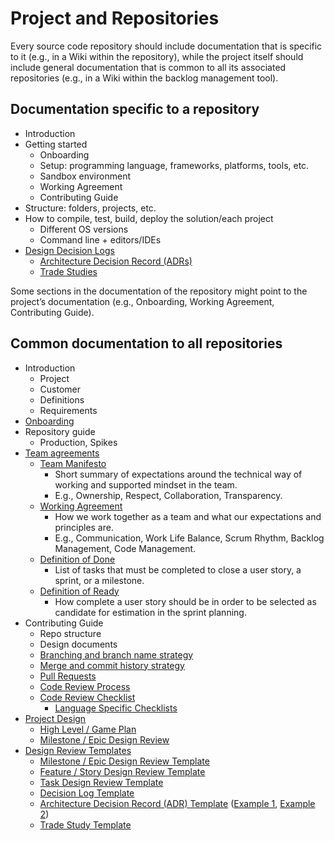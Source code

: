 # Project and Repositories

Every source code repository should include documentation that is specific to it (e.g., in a Wiki within the repository), while the project itself should include general documentation that is common to all its associated repositories (e.g., in a Wiki within the backlog management tool).

## Documentation specific to a repository

- Introduction
- Getting started
  - Onboarding
  - Setup: programming language, frameworks, platforms, tools, etc.
  - Sandbox environment
  - Working Agreement
  - Contributing Guide
- Structure: folders, projects, etc.
- How to compile, test, build, deploy the solution/each project
  - Different OS versions
  - Command line + editors/IDEs
- [Design Decision Logs](../../design-reviews/decision-log/readme.md)
  - [Architecture Decision Record (ADRs)](../../design-reviews/decision-log/readme.md#architecture-decision-record-ADR)
  - [Trade Studies](../../design-reviews/trade-studies/readme.md)

Some sections in the documentation of the repository might point to the project’s documentation (e.g., Onboarding, Working Agreement, Contributing Guide).

## Common documentation to all repositories

- Introduction
  - Project
  - Customer
  - Definitions
  - Requirements
- [Onboarding](../../developer-experience/recipes/onboarding-guide-template.md)
- Repository guide
  - Production, Spikes
- [Team agreements](../../agile-development/team-agreements/readme.md)
  - [Team Manifesto](../../agile-development/team-agreements/team-manifesto/readme.md)
    - Short summary of expectations around the technical way of working and supported mindset in the team.
    - E.g., Ownership, Respect, Collaboration, Transparency.
  - [Working Agreement](../../agile-development/team-agreements/working-agreements/readme.md)
    - How we work together as a team and what our expectations and principles are.
    - E.g., Communication, Work Life Balance, Scrum Rhythm, Backlog Management, Code Management.
  - [Definition of Done](../../agile-development/team-agreements/definition-of-done/readme.md)
    - List of tasks that must be completed to close a user story, a sprint, or a milestone.
  - [Definition of Ready](../../agile-development/team-agreements/definition-of-ready/readme.md)
    - How complete a user story should be in order to be selected as candidate for estimation in the sprint planning.
- Contributing Guide
  - Repo structure
  - Design documents
  - [Branching and branch name strategy](../../source-control/contributing/naming-branches.md)
  - [Merge and commit history strategy](../../source-control/contributing/merge-strategies.md)
  - [Pull Requests](./pull-requests.md)
  - [Code Review Process](../../code-reviews/readme.md)
  - [Code Review Checklist](../../code-reviews/process-guidance/reviewer-guindance.md)
    - [Language Specific Checklists](../../code-reviews/recipes/README.md)
- [Project Design](../../design-reviews/readme.md)
  - [High Level / Game Plan](../../design-reviews/recipes/high-level-design-recipe.md)
  - [Milestone / Epic Design Review](../../design-reviews/recipes/milestone-epic-design-review-recipe.md)
- [Design Review Templates](../../design-reviews/readme.md#design-review-templates)
  - [Milestone / Epic Design Review Template](../../design-reviews/recipes/milestone-epic-design-review-template.md)
  - [Feature / Story Design Review Template](../../design-reviews/recipes/feature-story-design-review-template.md)
  - [Task Design Review Template](../../design-reviews/recipes/task-design-review-template.md)
  - [Decision Log Template](../../design-reviews/decision-log/doc/decision-log.md)
  - [Architecture Decision Record (ADR) Template](../../design-reviews/decision-log/readme.md#architecture-decision-record-ADR) ([Example 1](../../design-reviews/decision-log/doc/adr/0001-record-architecture-decisions.md), [Example 2](../../design-reviews/decision-log/doc/adr/0002-app-level-logging.md))
  - [Trade Study Template](../../design-reviews/trade-studies/template.md)
